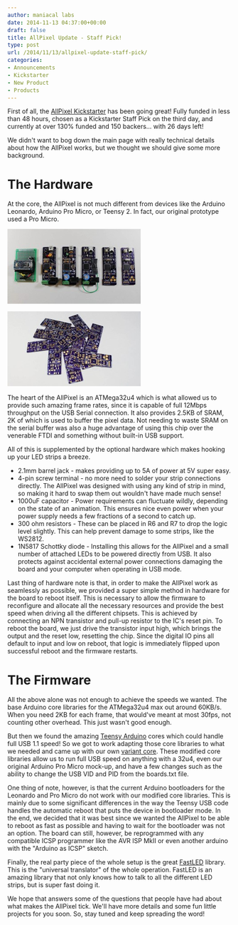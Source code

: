 ```yaml
---
author: maniacal labs
date: 2014-11-13 04:37:00+00:00
draft: false
title: AllPixel Update - Staff Pick!
type: post
url: /2014/11/13/allpixel-update-staff-pick/
categories:
- Announcements
- Kickstarter
- New Product
- Products
---
```


First of all, the [AllPixel Kickstarter](https://www.kickstarter.com/projects/1101128588/allpixel-usb-interface-for-all-your-led-needs) has been going great! Fully funded in less than 48 hours, chosen as a Kickstarter Staff Pick on the third day, and currently at over 130% funded and 150 backers... with 26 days left!

We didn't want to bog down the main page with really technical details about how the AllPixel works, but we thought we should give some more background.



# The Hardware



At the core, the AllPixel is not much different from devices like the Arduino Leonardo, Arduino Pro Micro, or Teensy 2. In fact, our original prototype used a Pro Micro.

[![IMG_0528-16x9](/wp-content/uploads/2014/11/IMG_0528-16x9-300x168.jpg)
](/wp-content/uploads/2014/11/IMG_0528-16x9.jpg)

[![IMG_0537-Edit-16x9](/wp-content/uploads/2014/11/IMG_0537-Edit-16x9-300x168.jpg)
](/wp-content/uploads/2014/11/IMG_0537-Edit-16x9.jpg)

The heart of the AllPixel is an ATMega32u4 which is what allowed us to provide such amazing frame rates, since it is capable of full 12Mbps throughput on the USB Serial connection. It also provides 2.5KB of SRAM, 2K of which is used to buffer the pixel data. Not needing to waste SRAM on the serial buffer was also a huge advantage of using this chip over the venerable FTDI and something without built-in USB support.

All of this is supplemented by the optional hardware which makes hooking up your LED strips a breeze.




  * 2.1mm barrel jack - makes providing up to 5A of power at 5V super easy.
  * 4-pin screw terminal - no more need to solder your strip connections directly. The AllPixel was designed with using any kind of strip in mind, so making it hard to swap them out wouldn't have made much sense!
  * 1000uF capacitor - Power requirements can fluctuate wildly, depending on the state of an animation. This ensures nice even power when your power supply needs a few fractions of a second to catch up.
  * 300 ohm resistors - These can be placed in R6 and R7 to drop the logic level slightly. This can help prevent damage to some strips, like the WS2812.
  * 1N5817 Schottky diode - Installing this allows for the AllPixel and a small number of attached LEDs to be powered directly from USB. It also protects against accidental external power connections damaging the board and your computer when operating in USB mode.


Last thing of hardware note is that, in order to make the AllPixel work as seamlessly as possible, we provided a super simple method in hardware for the board to reboot itself. This is necessary to allow the firmware to reconfigure and allocate all the necessary resources and provide the best speed when driving all the different chipsets. This is achieved by connecting an NPN transistor and pull-up resistor to the IC's reset pin. To reboot the board, we just drive the transistor input high, which brings the output and the reset low, resetting the chip. Since the digital IO pins all default to input and low on reboot, that logic is immediately flipped upon successful reboot and the firmware restarts.



# The Firmware



All the above alone was not enough to achieve the speeds we wanted. The base Arduino core libraries for the ATMega32u4 max out around 60KB/s. When you need 2KB for each frame, that would've meant at most 30fps, not counting other overhead. This just wasn't good enough.

But then we found the amazing [Teensy Arduino](https://github.com/PaulStoffregen/cores) cores which could handle full USB 1.1 speed! So we got to work adapting those core libraries to what we needed and came up with our own [variant core](https://github.com/ManiacalLabs/ATUSB_Core). These modified core libraries allow us to run full USB speed on anything with a 32u4, even our original Arduino Pro Micro mock-up, and have a few changes such as the ability to change the USB VID and PID from the boards.txt file.

One thing of note, however, is that the current Arduino bootloaders for the Leonardo and Pro Micro do not work with our modified core libraries. This is mainly due to some significant differences in the way the Teensy USB code handles the automatic reboot that puts the device in bootloader mode. In the end, we decided that it was best since we wanted the AllPixel to be able to reboot as fast as possible and having to wait for the bootloader was not an option. The board can still, however, be reprogrammed with any compatible ICSP programmer like the AVR ISP MkII or even another arduino with the "Arduino as ICSP" sketch.

Finally, the real party piece of the whole setup is the great [FastLED](http://fastled.io/) library. This is the "universal translator" of the whole operation. FastLED is an amazing library that not only knows how to talk to all the different LED strips, but is super fast doing it.

We hope that answers some of the questions that people have had about what makes the AllPixel tick.
We'll have more details and some fun little projects for you soon. So, stay tuned and keep spreading the word!
